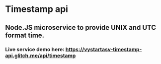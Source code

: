 # Timestamp api

## Node.JS microservice to provide UNIX and UTC format time.

### Live service demo here: https://vystartasv-timestamp-api.glitch.me/api/timestamp
